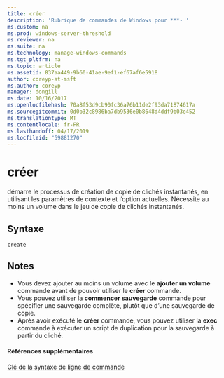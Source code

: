 ```yaml
---
title: créer
description: 'Rubrique de commandes de Windows pour ***- '
ms.custom: na
ms.prod: windows-server-threshold
ms.reviewer: na
ms.suite: na
ms.technology: manage-windows-commands
ms.tgt_pltfrm: na
ms.topic: article
ms.assetid: 837aa449-9b60-41ae-9ef1-ef67af6e5918
author: coreyp-at-msft
ms.author: coreyp
manager: dongill
ms.date: 10/16/2017
ms.openlocfilehash: 70a8f53d9cb90fc36a76b11de2f93da71874617a
ms.sourcegitcommit: 0d0b32c8986ba7db9536e0b8648d4ddf9b03e452
ms.translationtype: MT
ms.contentlocale: fr-FR
ms.lasthandoff: 04/17/2019
ms.locfileid: "59881270"
---
```

# <a name="create"></a>créer



démarre le processus de création de copie de clichés instantanés, en utilisant les paramètres de contexte et l’option actuelles. Nécessite au moins un volume dans le jeu de copie de clichés instantanés.

## <a name="syntax"></a>Syntaxe

```
create
```

## <a name="remarks"></a>Notes

-   Vous devez ajouter au moins un volume avec le **ajouter un volume** commande avant de pouvoir utiliser le **créer** commande.
-   Vous pouvez utiliser la **commencer sauvegarde** commande pour spécifier une sauvegarde complète, plutôt que d’une sauvegarde de copie.
-   Après avoir exécuté le **créer** commande, vous pouvez utiliser la **exec** commande à exécuter un script de duplication pour la sauvegarde à partir du cliché.

#### <a name="additional-references"></a>Références supplémentaires

[Clé de la syntaxe de ligne de commande](command-line-syntax-key.md)